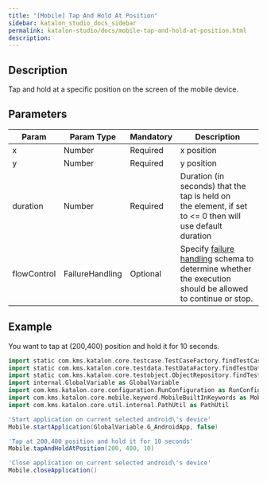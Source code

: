 ```yaml
---
title: "[Mobile] Tap And Hold At Position" 
sidebar: katalon_studio_docs_sidebar
permalink: katalon-studio/docs/mobile-tap-and-hold-at-position.html 
description: 
---
```

Description
-----------

Tap and hold at a specific position on the screen of the mobile device.

Parameters
----------

<table class="wrapped confluenceTable" style="table-layout: fixed;"><thead><tr><th class="xtd-0-0 confluenceTh" style="">Param</th><th class="xtd-0-1 confluenceTh" style="">Param Type</th><th class="xtd-0-2 confluenceTh" colspan="1" style="">Mandatory</th><th class="xtd-0-3 confluenceTh" colspan="1" style="">Description</th></tr></thead><tbody style=""><tr class="xtr-1" style=""><td class="xtd-1-0 confluenceTd" colspan="1" style="">x</td><td class="xtd-1-1 confluenceTd" colspan="1" style="">Number</td><td class="xtd-1-2 confluenceTd" colspan="1" style="">Required</td><td class="xtd-1-3 confluenceTd" colspan="1" style="">x position</td></tr><tr class="xtr-2" style=""><td class="xtd-2-0 confluenceTd" colspan="1" style="">y</td><td class="xtd-2-1 confluenceTd" colspan="1" style="">Number</td><td class="xtd-2-2 confluenceTd" colspan="1" style="">Required</td><td class="xtd-2-3 confluenceTd" colspan="1" style="">y position</td></tr><tr class="xtr-3" style=""><td class="xtd-3-0 confluenceTd" colspan="1" style="">duration</td><td class="xtd-3-1 confluenceTd" colspan="1" style=""><span style="">Number</span></td><td class="xtd-3-2 confluenceTd" colspan="1" style="">Required</td><td class="xtd-3-3 confluenceTd" colspan="1" style=""><span style="">Duration (in seconds) that the tap&nbsp;</span>is held<span style="">&nbsp;on the&nbsp;</span>element,<span style="">&nbsp;if set to &lt;= 0 then will use default duration</span></td></tr><tr class="xtr-4" style=""><td class="xtd-4-0 confluenceTd" style=""><span style="">flowControl</span></td><td class="xtd-4-1 confluenceTd" style=""><span style="">FailureHandling</span></td><td class="xtd-4-2 confluenceTd" colspan="1" style="">Optional</td><td class="xtd-4-3 confluenceTd" colspan="1" style=""><span style="">Spec</span><span style="">ify </span><a href="https://docs.katalon.com/x/qAAM" rel="nofollow" style="">failure handling</a><span style=""> schema to determine whether the execution should be allowed to continue or stop.</span></td></tr></tbody></table>

Example 
--------

You want to tap at (200,400) position and hold it for 10 seconds.

```groovy
import static com.kms.katalon.core.testcase.TestCaseFactory.findTestCase
import static com.kms.katalon.core.testdata.TestDataFactory.findTestData
import static com.kms.katalon.core.testobject.ObjectRepository.findTestObject
import internal.GlobalVariable as GlobalVariable
import com.kms.katalon.core.configuration.RunConfiguration as RunConfiguration
import com.kms.katalon.core.mobile.keyword.MobileBuiltInKeywords as Mobile
import com.kms.katalon.core.util.internal.PathUtil as PathUtil

'Start application on current selected android\'s device'
Mobile.startApplication(GlobalVariable.G_AndroidApp, false)

'Tap at 200,400 position and hold it for 10 seconds'
Mobile.tapAndHoldAtPosition(200, 400, 10)

'Close application on current selected android\'s device'
Mobile.closeApplication()
```